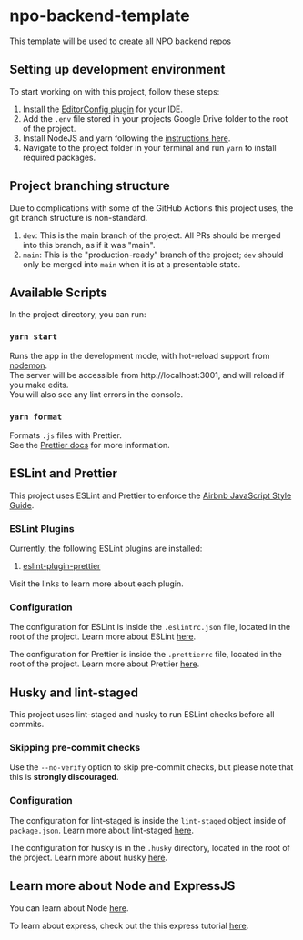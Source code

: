# npo-backend-template

This template will be used to create all NPO backend repos

## Setting up development environment

To start working on with this project, follow these steps:

1. Install the [EditorConfig plugin](https://editorconfig.org/#download) for
   your IDE.
1. Add the `.env` file stored in your projects Google Drive folder to the root
   of the project.
1. Install NodeJS and yarn following the
   [instructions here](https://classic.yarnpkg.com/lang/en/docs/install).
1. Navigate to the project folder in your terminal and run `yarn` to install
   required packages.

## Project branching structure

Due to complications with some of the GitHub Actions this project uses, the git
branch structure is non-standard.

1. `dev`: This is the main branch of the project. All PRs should be merged into
   this branch, as if it was "main".
1. `main`: This is the "production-ready" branch of the project; `dev` should
   only be merged into `main` when it is at a presentable state.

## Available Scripts

In the project directory, you can run:

### `yarn start`

Runs the app in the development mode, with hot-reload support from
[nodemon](https://github.com/remy/nodemon).\
The server will be accessible from http://localhost:3001, and will reload if you
make edits.\
You will also see any lint errors in the console.

### `yarn format`

Formats `.js` files with Prettier.\
See the [Prettier docs](https://prettier.io/docs/en/index.html) for more information.

## ESLint and Prettier

This project uses ESLint and Prettier to enforce the
[Airbnb JavaScript Style Guide](https://github.com/airbnb/javascript).

### ESLint Plugins

Currently, the following ESLint plugins are installed:

1. [eslint-plugin-prettier](https://github.com/prettier/eslint-plugin-prettier)

Visit the links to learn more about each plugin.

### Configuration

The configuration for ESLint is inside the `.eslintrc.json` file, located in the
root of the project. Learn more about ESLint [here](https://eslint.org/).

The configuration for Prettier is inside the `.prettierrc` file, located in the
root of the project. Learn more about Prettier
[here](https://prettier.io/docs/en/index.html).

## Husky and lint-staged

This project uses lint-staged and husky to run ESLint checks before all commits.

### Skipping pre-commit checks

Use the `--no-verify` option to skip pre-commit checks, but please note that
this is **strongly discouraged**.

### Configuration

The configuration for lint-staged is inside the `lint-staged` object inside of
`package.json`. Learn more about lint-staged
[here](https://github.com/okonet/lint-staged).

The configuration for husky is in the `.husky` directory, located in the root of
the project. Learn more about husky [here](https://typicode.github.io/husky/).

## Learn more about Node and ExpressJS

You can learn about Node [here](https://nodejs.org/en/).

To learn about express, check out the this express tutorial
[here](https://www.tutorialspoint.com/nodejs/nodejs_express_framework.htm).
